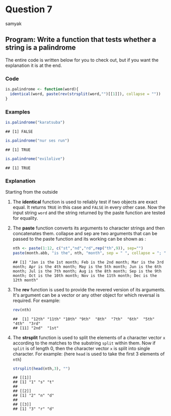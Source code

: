 Question 7
================
samyak

**Program:** Write a function that tests whether a string is a palindrome
-------------------------------------------------------------------------

The entire code is written below for you to check out, but if you want the explanation it is at the end.

### Code

``` r
is.palindrome <- function(word){
  identical(word, paste(rev(strsplit(word,"")[[1]]), collapse = ""))
}
```

### Examples

``` r
is.palindrome("karatsuba")
```

    ## [1] FALSE

``` r
is.palindrome("nur ses run")
```

    ## [1] TRUE

``` r
is.palindrome("evilolive")
```

    ## [1] TRUE

### Explanation

Starting from the outside

1.  The **identical** function is used to reliably test if two objects are exact equal. It returns `TRUE` in this case and `FALSE` in every other case. Now the input string `word` and the string returned by the paste function are tested for equality.

2.  The **paste** function converts its arguments to character strings and then concatenates them. collapse and sep are two arguments that can be passed to the paste function and its working can be shown as :

    ``` r
    nth <- paste(1:12, c("st","nd","rd",rep("th",9)), sep="")
    paste(month.abb, "is the", nth, "month", sep = " ", collapse = "; ")
    ```

        ## [1] "Jan is the 1st month; Feb is the 2nd month; Mar is the 3rd month; Apr is the 4th month; May is the 5th month; Jun is the 6th month; Jul is the 7th month; Aug is the 8th month; Sep is the 9th month; Oct is the 10th month; Nov is the 11th month; Dec is the 12th month"

3.  The **rev** function is used to provide the revered version of its arguments. It's argument can be a vector or any other object for which reversal is required. For example:

    ``` r
    rev(nth)
    ```

        ##  [1] "12th" "11th" "10th" "9th"  "8th"  "7th"  "6th"  "5th"  "4th"  "3rd" 
        ## [11] "2nd"  "1st"

4.  The **strsplit** function is used to split the elements of a character vector `x` according to the matches to the substring `split` within them. Now if `split` is of length 0, then the character vector `x` is split into single character. For example: (here `head` is used to take the first 3 elements of `nth`)

    ``` r
    strsplit(head(nth,3), "")
    ```

        ## [[1]]
        ## [1] "1" "s" "t"
        ## 
        ## [[2]]
        ## [1] "2" "n" "d"
        ## 
        ## [[3]]
        ## [1] "3" "r" "d"
